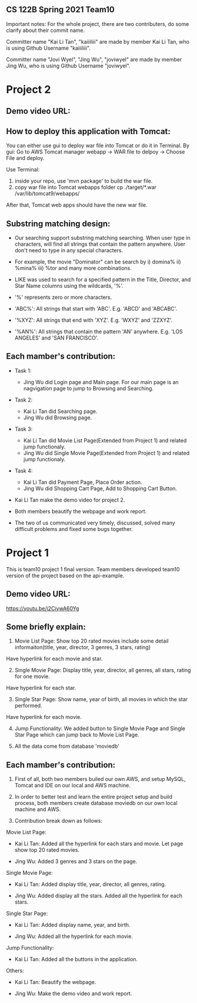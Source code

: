 ## CS 122B Spring 2021 Team10

Important notes: 
  For the whole project, there are two contributers, do some clarify about their commit name. 

Committer name "Kai Li Tan", "kaiiiliii" are made by member Kai Li Tan, who is using Github Username "kaiiiliii".

Committer name "Jovi Wyel", "Jing Wu", "joviwyel" are made by member Jing Wu, who is using Github Username "joviwyel".

# Project 2
## Demo video URL:

## How to deploy this application with Tomcat:

You can either use gui to deploy war file into Tomcat or do it in Terminal.
By gui:
Go to AWS Tomcat manager webapp -> WAR file to delpoy -> Choose File and deploy. 

Use Terminal:
1. inside your repo, use 'mvn package' to build the war file.
2. copy war file into Tomcat webapps folder
  cp ./target/*.war /var/lib/tomcat9/webapps/
  
After that, Tomcat web apps should have the new war file.

## Substring matching design:
+ Our searching support substring matching searching. When user type in characters, will find all strings that contain the pattern anywhere. User don't need to type in any special characters. 
- For example, the movie "Dominator" can be search by 
  i) domina%
  ii) %mina%
  iii) %tor
 and many more combinations.
 
+ LIKE was used to search for a specified pattern in the Title, Director, and Star Name columns using the wildcards, '%'.
 - '%' represents zero or more characters.
 
+ 'ABC%': All strings that start with 'ABC'. E.g. 'ABCD' and 'ABCABC'.

+ '%XYZ': All strings that end with 'XYZ'. E.g. 'WXYZ' and 'ZZXYZ'.

+ '%AN%': All strings that contain the pattern 'AN' anywhere. E.g. 'LOS ANGELES' and 'SAN FRANCISCO'.

## Each mamber's contribution:

+ Task 1:
    - Jing Wu did Login page and Main page. For our main page is an nagvigation page to jump to Browsing and Searching.
    
+ Task 2: 
    - Kai Li Tan did Searching page.
    - Jing Wu did Browsing page.

+ Task 3:
    - Kai Li Tan did Movie List Page(Extended from Project 1) and related jump functionaly. 
    - Jing Wu did Single Movie Page(Extended from Project 1) and related jump functionaly.

+ Task 4:
    - Kai Li Tan did Payment Page, Place Order action.
    - Jing Wu did Shopping Cart Page, Add to Shopping Cart Button.

+ Kai Li Tan make the demo video for project 2.
+ Both members beautify the webpage and work report.  
    
+ The two of us communicated very timely, discussed, solved many difficult problems and fixed some bugs together. 

# Project 1
This is team10 project 1 final version. Team members developed team10 version of the project based on the api-example.


## Demo video URL:

https://youtu.be/i2CiywA60Yg

## Some briefly explain:

1. Movie List Page: Show top 20 rated movies include some detail informaiton(title, year, director, 3 genres, 3 stars, rating)

Have hyperlink for each movie and star.

2. Single Movie Page: Display title, year, director, all genres, all stars, rating for one movie.

Have hyperlink for each star.

3. Single Star Page: Show name, year of birth, all movies in which the star performed.

Have hyperlink for each movie.

4. Jump Functionality: We added button to Single Movie Page and Single Star Page which can jump back to Movie List Page.

5. All the data come from database 'moviedb'

## Each mamber's contribution:

1. First of all, both two members builed our own AWS, and setup MySQL, Tomcat and IDE on our local and AWS machine.

2. In order to better test and learn the entire project setup and build process, both members create database moviedb on our own local machine and AWS.

3. Contribution break down as follows:

Movie List Page:

*    Kai Li Tan: Added all the hyperlink for each stars and movie. Let page show top 20 rated movies.

*    Jing Wu: Added 3 genres and 3 stars on the page.

Single Movie Page:

* Kai Li Tan: Added display title, year, director, all genres, rating.

* Jing Wu: Added display all the stars. Added all the hyperlink for each stars.

Single Star Page:

* Kai Li Tan: Added display name, year, and birth.

* Jing Wu: Added all the hyperlink for each movie.

Jump Functionality:

* Kai Li Tan: Added all the buttons in the application.

Others:

* Kai Li Tan: Beautify the webpage. 

* Jing Wu: Make the demo video and work report.
